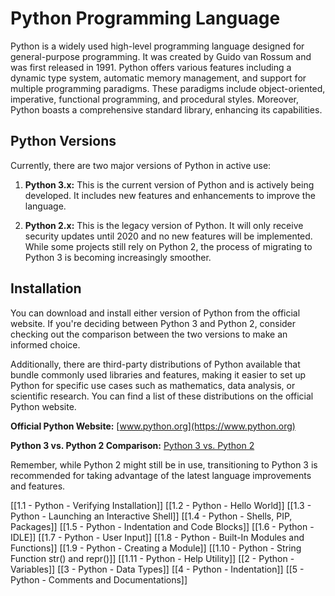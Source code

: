 # Python Programming Language

Python is a widely used high-level programming language designed for general-purpose programming. It was created by Guido van Rossum and was first released in 1991. Python offers various features including a dynamic type system, automatic memory management, and support for multiple programming paradigms. These paradigms include object-oriented, imperative, functional programming, and procedural styles. Moreover, Python boasts a comprehensive standard library, enhancing its capabilities.

## Python Versions

Currently, there are two major versions of Python in active use:

1. **Python 3.x:** This is the current version of Python and is actively being developed. It includes new features and enhancements to improve the language.

2. **Python 2.x:** This is the legacy version of Python. It will only receive security updates until 2020 and no new features will be implemented. While some projects still rely on Python 2, the process of migrating to Python 3 is becoming increasingly smoother.

## Installation

You can download and install either version of Python from the official website. If you're deciding between Python 3 and Python 2, consider checking out the comparison between the two versions to make an informed choice.

Additionally, there are third-party distributions of Python available that bundle commonly used libraries and features, making it easier to set up Python for specific use cases such as mathematics, data analysis, or scientific research. You can find a list of these distributions on the official Python website.

**Official Python Website:** [www.python.org](https://www.python.org)

**Python 3 vs. Python 2 Comparison:** [Python 3 vs. Python 2](https://www.python.org/doc/sunset-python-2/)

Remember, while Python 2 might still be in use, transitioning to Python 3 is recommended for taking advantage of the latest language improvements and features.

[[1.1 - Python - Verifying Installation]]
[[1.2 - Python - Hello World]]
[[1.3 - Python - Launching an Interactive Shell]]
[[1.4 - Python - Shells, PIP, Packages]]
[[1.5 - Python - Indentation and Code Blocks]]
[[1.6 - Python - IDLE]]
[[1.7 - Python - User Input]]
[[1.8 - Python - Built-In Modules and Functions]]
[[1.9 - Python - Creating a Module]]
[[1.10 - Python - String Function str() and repr()]]
[[1.11 - Python - Help Utility]]
[[2 - Python - Variables]]
[[3 - Python - Data Types]]
[[4 - Python - Indentation]]
[[5 - Python - Comments and Documentations]]